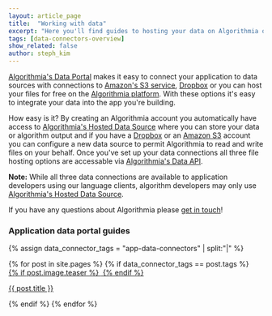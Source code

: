 ```yaml
---
layout: article_page
title:  "Working with data"
excerpt: "Here you'll find guides to hosting your data on Algorithmia or you can create a connection to your hosted files on Dropbox or S3."
tags: [data-connectors-overview]
show_related: false
author: steph_kim
---
```


<a href="https://algorithmia.com/data">Algorithmia's Data Portal</a> makes it easy to connect your application to data sources with connections to <a href="https://aws.amazon.com/s3/">Amazon's S3 service</a>, <a href="https://www.dropbox.com/">Dropbox</a> or you can host your files for free on the <a href="https://algorithmia.com/data/hosted">Algorithmia platform</a>. With these options it's easy to integrate your data into the app you're building.

How easy is it? By creating an Algorithmia account you automatically have access to <a href="https://algorithmia.com/data/hosted">Algorithmia's Hosted Data Source</a> where you can store your data or algorithm output and if you have a <a href="https://www.dropbox.com/">Dropbox</a> or an <a href="https://aws.amazon.com/s3/">Amazon S3</a> account you can configure a new data source to permit Algorithmia to read and write files on your behalf. Once you've set up your data connections all three file hosting options are accessable via <a href="http://docs.algorithmia.com/#data-api-specification">Algorithmia's Data API</a>.

**Note:** While all three data connections are available to application developers using our language clients, algorithm developers may only use <a href="https://algorithmia.com/data/hosted">Algorithmia's Hosted Data Source</a>.

If you have any questions about Algorithmia please <a href="mailto:support@algorithmia.com">get in touch</a>!

### Application data portal guides
{% assign data_connector_tags = "app-data-connectors" | split:"|" %}
<div class="row data-connectors">
  {% for post in site.pages %}
    {% if data_connector_tags == post.tags %}
      <div class="col-xs-3 lang-tile">
        <a  href="{{ post.url | relative_url }}">
          {% if post.image.teaser %}
            <img  src="{{ post.image.teaser | prepend:'/images' | relative_url }}" alt="" itemprop="image" class="lang-icon">
          {% endif %}
        </a>
        <p class="lg"><a href="{{ post.url | relative_url }}">{{ post.title }}</a></p>
      </div>
    {% endif %}
  {% endfor %}
</div>

